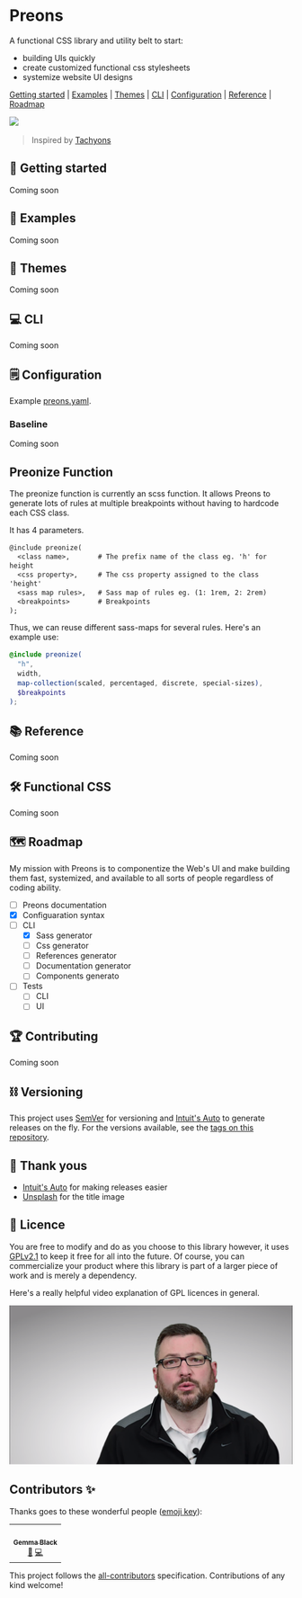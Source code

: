 # Preons

A functional CSS library and utility belt to start:

- building UIs quickly
- create customized functional css stylesheets
- systemize website UI designs

[Getting started](#-getting-started) | [Examples](#-examples) | [Themes](#-themes) | [CLI](#-cli) | [Configuration](#-configuration) | [Reference](#-reference) | [Roadmap](#-roadmap)

![](https://images.unsplash.com/photo-1537819191377-d3305ffddce4?ixlib=rb-1.2.1&ixid=eyJhcHBfaWQiOjEyMDd9&auto=format&fit=crop&w=3408&q=80)

> Inspired by [Tachyons](https://github.com/tachyons-css/tachyons)

## 🚀 Getting started

Coming soon

## 💎 Examples

Coming soon

## 💠 Themes

Coming soon

## 💻 CLI

Coming soon

## 🗒 Configuration

Example [preons.yaml](/config/preons.yaml).

### Baseline

Coming soon

## Preonize Function

The preonize function is currently an scss function. It allows Preons to generate lots of rules at multiple breakpoints without having to hardcode each CSS class.

It has 4 parameters.

```plain
@include preonize(
  <class name>,       # The prefix name of the class eg. 'h' for height
  <css property>,     # The css property assigned to the class 'height'
  <sass map rules>,   # Sass map of rules eg. (1: 1rem, 2: 2rem)
  <breakpoints>       # Breakpoints
);
```

Thus, we can reuse different sass-maps for several rules. Here's an example use:

```scss
@include preonize(
  "h",
  width,
  map-collection(scaled, percentaged, discrete, special-sizes),
  $breakpoints
);
```

## 📚 Reference

<!-- Reference -->

Coming soon

<!-- /Reference -->

## 🛠 Functional CSS

Coming soon

## 🗺️ Roadmap

My mission with Preons is to componentize the Web's UI and make building them fast, systemized, and available to all sorts of people regardless of coding ability.

- [ ] Preons documentation
- [x] Configuaration syntax
- [ ] CLI
  - [x] Sass generator
  - [ ] Css generator
  - [ ] References generator
  - [ ] Documentation generator
  - [ ] Components generato
- [ ] Tests
  - [ ] CLI
  - [ ] UI

## 🏆 Contributing

Coming soon

## ⛓ Versioning

This project uses [SemVer](http://semver.org/) for versioning and [Intuit's Auto](https://intuit.github.io/auto/) to generate releases on the fly. For the versions available, see the [tags on this repository](https://github.com/preons/preons/tags).

## 🙌 Thank yous

- [Intuit's Auto]() for making releases easier
- [Unsplash]() for the title image

## 🔖 Licence

You are free to modify and do as you choose to this library however, it uses [GPLv2.1](#LICENSE) to keep it free for all into the future. Of course, you can commercialize your product where this library is part of a larger piece of work and is merely a dependency.

Here's a really helpful video explanation of GPL licences in general.

[![](docs/notes/images/2020-05-09-14-18-35.png)](https://www.youtube.com/watch?v=JlIrSMzF8T4)

## Contributors ✨

Thanks goes to these wonderful people ([emoji key](https://allcontributors.org/docs/en/emoji-key)):

<!-- ALL-CONTRIBUTORS-LIST:START - Do not remove or modify this section -->
<!-- prettier-ignore-start -->
<!-- markdownlint-disable -->
<table>
  <tr>
    <td align="center"><a href="http://getrentr.com"><img src="https://avatars0.githubusercontent.com/u/4562670?v=4" width="100px;" alt=""/><br /><sub><b>Gemma Black</b></sub></a><br /><a href="https://github.com/preons/preons/commits?author=gemmadlou" title="Documentation">📖</a> <a href="https://github.com/preons/preons/commits?author=gemmadlou" title="Code">💻</a></td>
  </tr>
</table>

<!-- markdownlint-enable -->
<!-- prettier-ignore-end -->

<!-- ALL-CONTRIBUTORS-LIST:END -->

This project follows the [all-contributors](https://github.com/all-contributors/all-contributors) specification. Contributions of any kind welcome!
